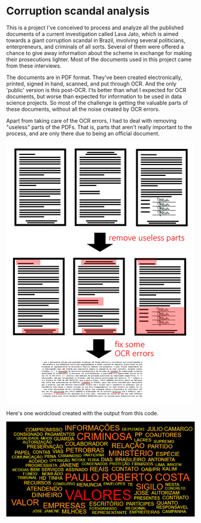 # Corruption scandal analysis
This is a project I've conceived to process and analyze all the published documents of a current investigation called Lava Jato, which is aimed towards a giant corruption scandal in Brazil, involving several politicians, enterpreneurs, and criminals of all sorts. Several of them were offered a chance to give away information about the scheme in exchange for making their prosecutions lighter. Most of the documents used in this project came from these interviews.  

The documents are in PDF format. They've been created electronically, printed, signed in hand, scanned, and put through OCR. And the only 'public' version is this post-OCR. I'ts better than what I expected for OCR documents, but worse than expected for information to be used in data science projects. So most of the challenge is getting the valuable parts of these documents, without all the noise created by OCR errors.

Apart from taking care of the OCR errors, I had to deal with removing "useless" parts of the PDFs. That is, parts that aren't really important to the process, and are only there due to being an official document.

![PDF Processing](./DocImages/PDF_Processing.png)

Here's one wordcloud created with the output from this code.

![Wordcloud](./DocImages/Wordcloud_firstRun.PNG)
